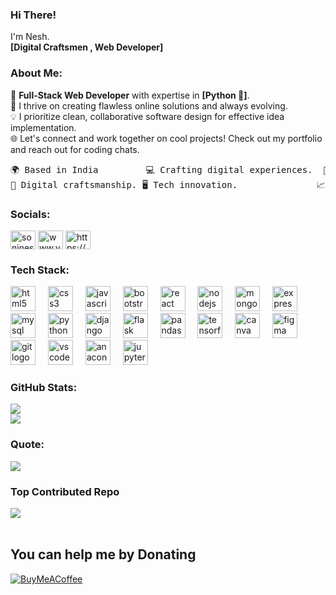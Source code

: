 ### Hi There!
I'm Nesh.
<br>
**[Digital Craftsmen , Web Developer]**


### About Me:

👋 **Full-Stack Web Developer** with expertise in **[Python 🐍]**. <br>
🚀 I thrive on creating flawless online solutions and always evolving.<br>
💡 I prioritize clean, collaborative software design for effective idea implementation.<br>
🌐 Let's connect and work together on cool projects! Check out my portfolio and reach out for coding chats.<br>
<pre>
🌍 Based in India         💻 Crafting digital experiences.  👨‍💻 Coding with passion. 
🤹 Digital craftsmanship. 🖥️ Tech innovation.               📈 strategic planning  
</pre>

### Socials:
<p align="left">
<a href="https://instagram.com/soninesh2006" target="blank"><img align="center" src="https://raw.githubusercontent.com/rahuldkjain/github-profile-readme-generator/master/src/images/icons/Social/instagram.svg" alt="soninesh2006" height="30" width="40" /></a>
<a href="https://www.youtube.com/c/www.youtube.com/@neshsoni7844" target="blank"><img align="center" src="https://raw.githubusercontent.com/rahuldkjain/github-profile-readme-generator/master/src/images/icons/Social/youtube.svg" alt="www.youtube.com/@neshsoni7844" height="30" width="40" /></a>
<a href="https://discord.gg/https://discord.gg/b7edYh2H" target="blank"><img align="center" src="https://raw.githubusercontent.com/rahuldkjain/github-profile-readme-generator/master/src/images/icons/Social/discord.svg" alt="https://discord.gg/b7edYh2H" height="30" width="40" /></a>
</p>

### Tech Stack:
<div align="left">
  <img src="https://cdn.jsdelivr.net/gh/devicons/devicon/icons/html5/html5-original.svg" height="40" alt="html5 logo"  />
  <img width="12" />
  <img src="https://cdn.jsdelivr.net/gh/devicons/devicon/icons/css3/css3-original.svg" height="40" alt="css3 logo"  />
  <img width="12" />
  <img src="https://cdn.jsdelivr.net/gh/devicons/devicon/icons/javascript/javascript-original.svg" height="40" alt="javascript logo"  />
  <img width="12" />
  <img src="https://cdn.jsdelivr.net/gh/devicons/devicon/icons/bootstrap/bootstrap-original.svg" height="40" alt="bootstrap logo"  />
  <img width="12" />
  <img src="https://cdn.jsdelivr.net/gh/devicons/devicon/icons/react/react-original.svg" height="40" alt="react logo"  />
  <img width="12" />
  <img src="https://cdn.jsdelivr.net/gh/devicons/devicon/icons/nodejs/nodejs-original.svg" height="40" alt="nodejs logo"  />
  <img width="12" />
  <img src="https://cdn.jsdelivr.net/gh/devicons/devicon/icons/mongodb/mongodb-original.svg" height="40" alt="mongodb logo"  />
  <img width="12" />
  <img src="https://cdn.jsdelivr.net/gh/devicons/devicon/icons/express/express-original.svg" height="40" alt="express logo"  />
  <img width="12" />
  <img src="https://cdn.jsdelivr.net/gh/devicons/devicon/icons/mysql/mysql-original.svg" height="40" alt="mysql logo"  />
  <img width="12" />
  <img src="https://cdn.jsdelivr.net/gh/devicons/devicon/icons/python/python-original.svg" height="40" alt="python logo"  />
  <img width="12" />
  <img src="https://cdn.jsdelivr.net/gh/devicons/devicon/icons/django/django-plain.svg" height="40" alt="django logo"  />
  <img width="12" />
  <img src="https://cdn.jsdelivr.net/gh/devicons/devicon/icons/flask/flask-original.svg" height="40" alt="flask logo"  />
  <img width="12" />
  <img src="https://cdn.jsdelivr.net/gh/devicons/devicon/icons/pandas/pandas-original.svg" height="40" alt="pandas logo"  />
  <img width="12" />
  <img src="https://cdn.jsdelivr.net/gh/devicons/devicon/icons/tensorflow/tensorflow-original.svg" height="40" alt="tensorflow logo"  />
  <img width="12" />
  <img src="https://cdn.jsdelivr.net/gh/devicons/devicon/icons/canva/canva-original.svg" height="40" alt="canva logo"  />
  <img width="12" />
  <img src="https://cdn.jsdelivr.net/gh/devicons/devicon/icons/figma/figma-original.svg" height="40" alt="figma logo"  />
  <img width="12" />
  <img src="https://cdn.jsdelivr.net/gh/devicons/devicon/icons/git/git-original.svg" height="40" alt="git logo"  />
  <img width="12" />
  <img src="https://cdn.jsdelivr.net/gh/devicons/devicon/icons/vscode/vscode-original.svg" height="40" alt="vscode logo"  />
  <img width="12" />
  <img src="https://cdn.jsdelivr.net/gh/devicons/devicon/icons/anaconda/anaconda-original.svg" height="40" alt="anaconda logo"  />
  <img width="12" />
  <img src="https://cdn.jsdelivr.net/gh/devicons/devicon/icons/jupyter/jupyter-original.svg" height="40" alt="jupyter logo"  />
</div>


### GitHub Stats:
![](https://github-readme-stats.vercel.app/api?username=EpicNesh26&theme=dark&hide_border=True&include_all_commits=True&count_private=false)<br/>
![](https://github-readme-stats.vercel.app/api/top-langs/?username=EpicNesh26&theme=dark&hide_border=True&include_all_commits=false&count_private=false&layout=compact)


### Quote:
![](https://quotes-github-readme.vercel.app/api?type=horizontal&theme=radical)

### Top Contributed Repo
![](https://github-contributor-stats.vercel.app/api?username=EpicNesh26&limit=5&theme=dark&combine_all_yearly_contributions=true_width=200)
<br>
<br>

## You can help me by Donating
[![BuyMeACoffee](https://img.shields.io/badge/Buy%20Me%20a%20Coffee-ffdd00?style=for-the-badge&logo=buy-me-a-coffee&logoColor=black)](https://www.buymeacoffee.com/Epicnesh26) 

  
<!-- Proudly created with GPRM ( https://gprm.itsvg.in ) -->
